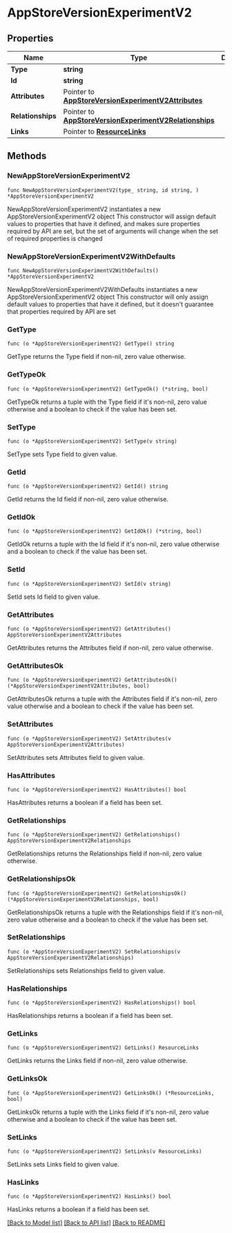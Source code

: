 # AppStoreVersionExperimentV2

## Properties

Name | Type | Description | Notes
------------ | ------------- | ------------- | -------------
**Type** | **string** |  | 
**Id** | **string** |  | 
**Attributes** | Pointer to [**AppStoreVersionExperimentV2Attributes**](AppStoreVersionExperimentV2Attributes.md) |  | [optional] 
**Relationships** | Pointer to [**AppStoreVersionExperimentV2Relationships**](AppStoreVersionExperimentV2Relationships.md) |  | [optional] 
**Links** | Pointer to [**ResourceLinks**](ResourceLinks.md) |  | [optional] 

## Methods

### NewAppStoreVersionExperimentV2

`func NewAppStoreVersionExperimentV2(type_ string, id string, ) *AppStoreVersionExperimentV2`

NewAppStoreVersionExperimentV2 instantiates a new AppStoreVersionExperimentV2 object
This constructor will assign default values to properties that have it defined,
and makes sure properties required by API are set, but the set of arguments
will change when the set of required properties is changed

### NewAppStoreVersionExperimentV2WithDefaults

`func NewAppStoreVersionExperimentV2WithDefaults() *AppStoreVersionExperimentV2`

NewAppStoreVersionExperimentV2WithDefaults instantiates a new AppStoreVersionExperimentV2 object
This constructor will only assign default values to properties that have it defined,
but it doesn't guarantee that properties required by API are set

### GetType

`func (o *AppStoreVersionExperimentV2) GetType() string`

GetType returns the Type field if non-nil, zero value otherwise.

### GetTypeOk

`func (o *AppStoreVersionExperimentV2) GetTypeOk() (*string, bool)`

GetTypeOk returns a tuple with the Type field if it's non-nil, zero value otherwise
and a boolean to check if the value has been set.

### SetType

`func (o *AppStoreVersionExperimentV2) SetType(v string)`

SetType sets Type field to given value.


### GetId

`func (o *AppStoreVersionExperimentV2) GetId() string`

GetId returns the Id field if non-nil, zero value otherwise.

### GetIdOk

`func (o *AppStoreVersionExperimentV2) GetIdOk() (*string, bool)`

GetIdOk returns a tuple with the Id field if it's non-nil, zero value otherwise
and a boolean to check if the value has been set.

### SetId

`func (o *AppStoreVersionExperimentV2) SetId(v string)`

SetId sets Id field to given value.


### GetAttributes

`func (o *AppStoreVersionExperimentV2) GetAttributes() AppStoreVersionExperimentV2Attributes`

GetAttributes returns the Attributes field if non-nil, zero value otherwise.

### GetAttributesOk

`func (o *AppStoreVersionExperimentV2) GetAttributesOk() (*AppStoreVersionExperimentV2Attributes, bool)`

GetAttributesOk returns a tuple with the Attributes field if it's non-nil, zero value otherwise
and a boolean to check if the value has been set.

### SetAttributes

`func (o *AppStoreVersionExperimentV2) SetAttributes(v AppStoreVersionExperimentV2Attributes)`

SetAttributes sets Attributes field to given value.

### HasAttributes

`func (o *AppStoreVersionExperimentV2) HasAttributes() bool`

HasAttributes returns a boolean if a field has been set.

### GetRelationships

`func (o *AppStoreVersionExperimentV2) GetRelationships() AppStoreVersionExperimentV2Relationships`

GetRelationships returns the Relationships field if non-nil, zero value otherwise.

### GetRelationshipsOk

`func (o *AppStoreVersionExperimentV2) GetRelationshipsOk() (*AppStoreVersionExperimentV2Relationships, bool)`

GetRelationshipsOk returns a tuple with the Relationships field if it's non-nil, zero value otherwise
and a boolean to check if the value has been set.

### SetRelationships

`func (o *AppStoreVersionExperimentV2) SetRelationships(v AppStoreVersionExperimentV2Relationships)`

SetRelationships sets Relationships field to given value.

### HasRelationships

`func (o *AppStoreVersionExperimentV2) HasRelationships() bool`

HasRelationships returns a boolean if a field has been set.

### GetLinks

`func (o *AppStoreVersionExperimentV2) GetLinks() ResourceLinks`

GetLinks returns the Links field if non-nil, zero value otherwise.

### GetLinksOk

`func (o *AppStoreVersionExperimentV2) GetLinksOk() (*ResourceLinks, bool)`

GetLinksOk returns a tuple with the Links field if it's non-nil, zero value otherwise
and a boolean to check if the value has been set.

### SetLinks

`func (o *AppStoreVersionExperimentV2) SetLinks(v ResourceLinks)`

SetLinks sets Links field to given value.

### HasLinks

`func (o *AppStoreVersionExperimentV2) HasLinks() bool`

HasLinks returns a boolean if a field has been set.


[[Back to Model list]](../README.md#documentation-for-models) [[Back to API list]](../README.md#documentation-for-api-endpoints) [[Back to README]](../README.md)


